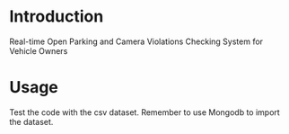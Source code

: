 # Introduction
Real-time Open Parking and Camera Violations Checking System for Vehicle Owners
# Usage
Test the code with the csv dataset. Remember to use Mongodb to import the dataset.
